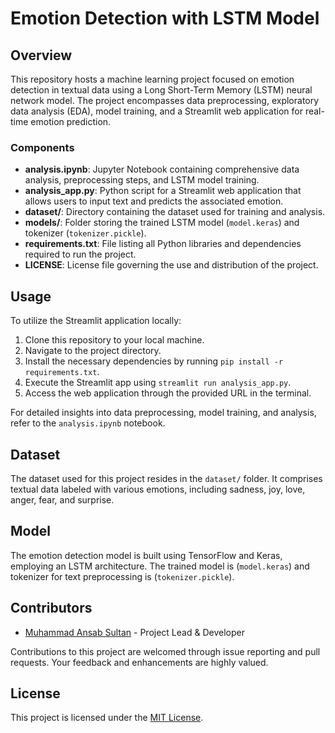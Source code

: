 # Emotion Detection with LSTM Model

## Overview

This repository hosts a machine learning project focused on emotion detection in textual data using a Long Short-Term Memory (LSTM) neural network model. The project encompasses data preprocessing, exploratory data analysis (EDA), model training, and a Streamlit web application for real-time emotion prediction.

### Components

- **analysis.ipynb**: Jupyter Notebook containing comprehensive data analysis, preprocessing steps, and LSTM model training.
- **analysis_app.py**: Python script for a Streamlit web application that allows users to input text and predicts the associated emotion.
- **dataset/**: Directory containing the dataset used for training and analysis.
- **models/**: Folder storing the trained LSTM model (`model.keras`) and tokenizer (`tokenizer.pickle`).
- **requirements.txt**: File listing all Python libraries and dependencies required to run the project.
- **LICENSE**: License file governing the use and distribution of the project.

## Usage

To utilize the Streamlit application locally:

1. Clone this repository to your local machine.
2. Navigate to the project directory.
3. Install the necessary dependencies by running `pip install -r requirements.txt`.
4. Execute the Streamlit app using `streamlit run analysis_app.py`.
5. Access the web application through the provided URL in the terminal.

For detailed insights into data preprocessing, model training, and analysis, refer to the `analysis.ipynb` notebook.

## Dataset

The dataset used for this project resides in the `dataset/` folder. It comprises textual data labeled with various emotions, including sadness, joy, love, anger, fear, and surprise.

## Model

The emotion detection model is built using TensorFlow and Keras, employing an LSTM architecture. The trained model is (`model.keras`) and tokenizer for text preprocessing is (`tokenizer.pickle`).

## Contributors

- [Muhammad Ansab Sultan](https://github.com/Ansab-Sultan) - Project Lead & Developer

Contributions to this project are welcomed through issue reporting and pull requests. Your feedback and enhancements are highly valued.

## License

This project is licensed under the [MIT License](LICENSE).

